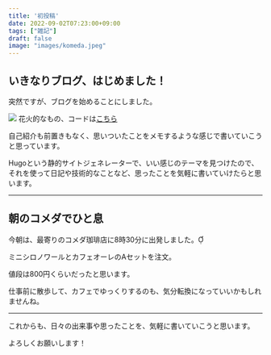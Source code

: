 ```yaml
---
title: '初投稿'
date: 2022-09-02T07:23:00+09:00
tags: ["雑記"]
draft: false
image: "images/komeda.jpeg"
---
```


## いきなりブログ、はじめました！

突然ですが、ブログを始めることにしました。

![](https://user-images.githubusercontent.com/2605401/187252583-63ef83f4-99c1-4eaf-a5b8-3b5ac1439860.gif)
花火的なもの、コードは[こちら](https://github.com/kenjinote/Fireworks "コードへ移動")


自己紹介も前置きもなく、思いついたことをメモするような感じで書いていこうと思っています。

Hugoという静的サイトジェネレーターで、いい感じのテーマを見つけたので、それを使って日記や技術的なことなど、思ったことを気軽に書いていけたらと思います。

---

## 朝のコメダでひと息

今朝は、最寄りのコメダ珈琲店に8時30分に出発しました。

ミニシロノワールとカフェオーレのAセットを注文。

値段は800円くらいだったと思います。

仕事前に散歩して、カフェでゆっくりするのも、気分転換になっていいかもしれませんね。

---

これからも、日々の出来事や思ったことを、気軽に書いていこうと思います。

よろしくお願いします！
